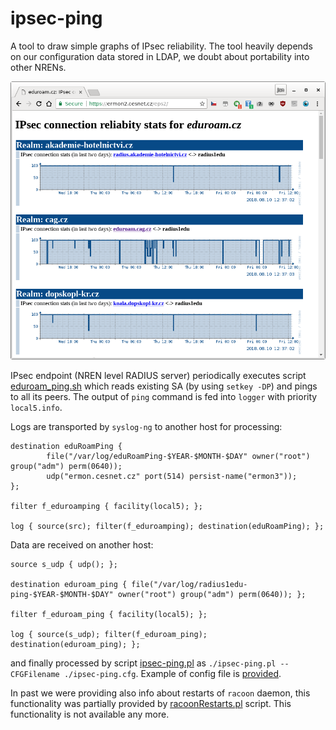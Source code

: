 # ipsec-ping

A tool to draw simple graphs of IPsec reliability. The tool heavily depends on our configuration data stored in LDAP, we doubt about portability into other NRENs.

![example ipsec-ping output](https://github.com/CESNET/eduroam-monitor/blob/master/ipsec_ping/docs/example.png?raw=true)

IPsec endpoint (NREN level RADIUS server) periodically executes script [eduroam_ping.sh](https://github.com/CESNET/eduroam-monitor/blob/master/ipsec_ping/eduroam_ping.sh) which reads existing SA (by using `setkey -DP`) and pings to all its peers. The output of `ping` command is fed into `logger` with priority `local5.info`.

Logs are transported by `syslog-ng` to another host for processing:

```syslog-ng config
destination eduRoamPing { 
        file("/var/log/eduRoamPing-$YEAR-$MONTH-$DAY" owner("root") group("adm") perm(0640));
        udp("ermon.cesnet.cz" port(514) persist-name("ermon3"));
};

filter f_eduroamping { facility(local5); };

log { source(src); filter(f_eduroamping); destination(eduRoamPing); };
```

Data are received on another host:

```syslog-ng config
source s_udp { udp(); };

destination eduroam_ping { file("/var/log/radius1edu-ping-$YEAR-$MONTH-$DAY" owner("root") group("adm") perm(0640)); };

filter f_eduroam_ping { facility(local5); };

log { source(s_udp); filter(f_eduroam_ping); destination(eduroam_ping); };
```

and finally processed by script [ipsec-ping.pl](https://github.com/CESNET/eduroam-monitor/blob/master/ipsec_ping/ipsec-ping.pl) as `./ipsec-ping.pl --CFGFilename ./ipsec-ping.cfg`. Example of config file is [provided](ipsec-ping.cfg).

In past we were providing also info about restarts of `racoon` daemon, this functionality was partially provided by [racoonRestarts.pl](https://github.com/CESNET/eduroam-monitor/blob/master/ipsec_ping/racoonRestarts.pl) script. This functionality is not available any more.

